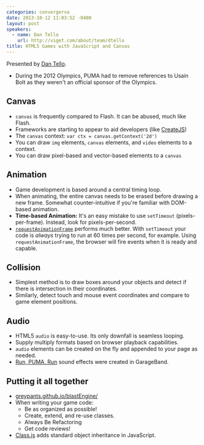 ```yaml
---
categories: convergerva
date: 2013-10-12 11:03:52 -0400
layout: post
speakers:
  - name: Dan Tello
    url: http://viget.com/about/team/dtello
title: HTML5 Games with JavaScript and Canvas
---
```


Presented by [Dan Tello](http://viget.com/about/team/dtello).

- During the 2012 Olympics, PUMA had to remove references to Usain Bolt as they weren't an official sponsor of the Olympics.


## Canvas

- `canvas` is frequently compared to Flash. It can be abused, much like Flash.
- Frameworks are starting to appear to aid developers (like [CreateJS](http://www.createjs.com/))
- The `canvas` context: `var ctx = canvas.getContext('2d')`
- You can draw `img` elements, `canvas` elements, and `video` elements to a context.
- You can draw pixel-based and vector-based elements to a `canvas`


## Animation

- Game development is based around a central timing loop.
- When animating, the entire canvas needs to be erased before drawing a new frame. Somewhat counter-intuitive if you're familiar with DOM-based animation.
- **Time-based Animation:** It's an easy mistake to use `setTimeout` (pixels-per-frame). Instead, look for pixels-per-second.
- [`requestAnimationFrame`](https://developer.mozilla.org/en-US/docs/Web/API/window.requestAnimationFrame) performs much better. With `setTimeout` your code is _always_ trying to run at 60 times per second, for example. Using `requestAnimationFrame`, the browser will fire events when it is ready and capable.


## Collision

- Simplest method is to draw boxes around your objects and detect if there is intersection in their coordinates.
- Similarly, detect touch and mouse event coordinates and compare to game element positions.


## Audio

- HTML5 `audio` is easy-to-use. Its only downfall is seamless looping.
- Supply multiply formats based on browser playback capabilities.
- `audio` elements can be created on the fly and appended to your page as needed.
- [Run, PUMA, Run](http://www.puma.com/runpumarun) sound effects were created in GarageBand.


## Putting it all together

- [greypants.github.io/blastEngine/](http://greypants.github.io/blastEngine/)
- When writing your game code:
	- Be as organized as possible!
	- Create, extend, and re-use classes.
	- Always Be Refactoring
	- Get code reviews!
- [Class.js](https://github.com/rauschma/class-js) adds standard object inheritance in JavaScript.